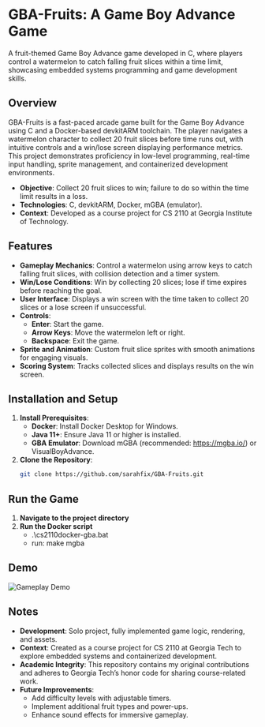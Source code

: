 # GBA-Fruits: A Game Boy Advance Game

A fruit-themed Game Boy Advance game developed in C, where players control a watermelon to catch falling fruit slices within a time limit, showcasing embedded systems programming and game development skills.

## Overview
GBA-Fruits is a fast-paced arcade game built for the Game Boy Advance using C and a Docker-based devkitARM toolchain. The player navigates a watermelon character to collect 20 fruit slices before time runs out, with intuitive controls and a win/lose screen displaying performance metrics. This project demonstrates proficiency in low-level programming, real-time input handling, sprite management, and containerized development environments.

- **Objective**: Collect 20 fruit slices to win; failure to do so within the time limit results in a loss.
- **Technologies**: C, devkitARM, Docker, mGBA (emulator).
- **Context**: Developed as a course project for CS 2110 at Georgia Institute of Technology.

## Features
- **Gameplay Mechanics**: Control a watermelon using arrow keys to catch falling fruit slices, with collision detection and a timer system.
- **Win/Lose Conditions**: Win by collecting 20 slices; lose if time expires before reaching the goal.
- **User Interface**: Displays a win screen with the time taken to collect 20 slices or a lose screen if unsuccessful.
- **Controls**:
  - **Enter**: Start the game.
  - **Arrow Keys**: Move the watermelon left or right.
  - **Backspace**: Exit the game.
- **Sprite and Animation**: Custom fruit slice sprites with smooth animations for engaging visuals.
- **Scoring System**: Tracks collected slices and displays results on the win screen.

## Installation and Setup
1. **Install Prerequisites**:
   - **Docker**: Install Docker Desktop for Windows[](https://www.docker.com/products/docker-desktop/).
   - **Java 11+**: Ensure Java 11 or higher is installed[](https://www.oracle.com/java/technologies/javase/jdk11-archive-downloads.html).
   - **GBA Emulator**: Download mGBA (recommended: https://mgba.io/) or VisualBoyAdvance.
2. **Clone the Repository**:
   ```bash
   git clone https://github.com/sarahfix/GBA-Fruits.git

## Run the Game
1. **Navigate to the project directory**
2. **Run the Docker script**
    - .\cs2110docker-gba.bat
    - run: make mgba

## Demo
![Gameplay Demo](screenshots/demo.png)

## Notes
- **Development**: Solo project, fully implemented game logic, rendering, and assets.
- **Context**: Created as a course project for CS 2110 at Georgia Tech to explore embedded systems and containerized development.
- **Academic Integrity**: This repository contains my original contributions and adheres to Georgia Tech’s honor code for sharing course-related work.
- **Future Improvements**:
  - Add difficulty levels with adjustable timers.
  - Implement additional fruit types and power-ups.
  - Enhance sound effects for immersive gameplay.